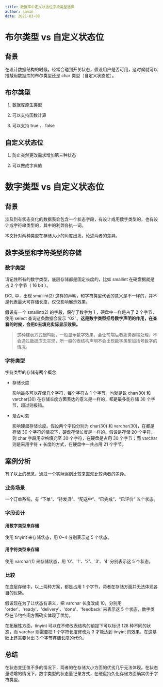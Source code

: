 ```yaml
title: 数据库中定义状态位字段类型选择
author: samin
date: 2021-03-08
```

# 布尔类型 vs 自定义状态位

## 背景

在设计数据结构的时候，经常会碰到开关状态，假设用户是否可用，这时候就可以推敲用数据库的布尔类型还是 char 类型（自定义状态位）。

## 布尔类型

1. 数据库原生类型

2. 可以支持函数计算

3. 可以支持 true 、 false

## 自定义状态位

1. 防止突然更改需求增加第三种状态

2. 可以做成字典值

# 数字类型 vs 自定义状态位

## 背景

涉及到有状态变化的数据表会包含一个状态字段，有设计成用数字类型的，也有设计成字符串类型的，其中的利弊各执一词。

本文针对两种类型在存储大小的角度出发，论述两者的差异。

## 数字类型和字符类型的存储

### 数字类型

请记住所有的数字类型，底层存储都是固定长度的，比如 smallint 在硬盘据就是占 2 个字节（ 16 bit ）。

DCL 中，出现 smallint(2) 这样的声明，和字符类型代表的意义是不一样的，并不是代表最大可存储长度，仅仅影响展示效果。

假设有一个 smallint(2) 的字段，保存了数字为 1 ，硬盘中一样是占了 2 个字节，使用 select 查询这条数据会显示 “02”。**这是数字类型括号数字声明的作用，在查看的时候，会用0去填充实际显示效果。**

> 这种建表方式很鸡肋，一般显示数字效果，会让前端后者服务器端处理，不会通过数据库去实现，所一般的表结构声明不会出现数字类型加括号数字的情况。

### 字符类型

字符类型的存储有两个概念

- 存储长度

  影响最多可以存储几个字符，每个字符占 1 个字节。也就是说 char(30) 和 varchar(30) 在存储长度方面表达的意义是一样的，都是最多能存储 30 个字节，超过则报错。

- 是否可变

  影响硬盘存储长度。假设两个字段分别为 char(30) 和 varchar(30)，在都是存储 30 个字符的情况下，硬盘存储长度是一样的。假设是存储 20 个字符，则 char 字段用空格填充至 30 个字符，在硬盘是占用 30 个字节；而 varchar 则是采用字符 + 长度的方式，在硬盘中一共占用 21 个字节。

## 案例分析

有了以上的概念，通过一个实际案例比较来直观比较两者的差异。

### 业务场景

一个订单系统，有 “下单”、“待发货”、“配送中”、“已完成”、“已评价” 五个状态。

### 字段设计

#### 用数字类型来存储

使用 tinyint 来存储状态，用 0~4 分别表示这 5 个状态。

#### 用字符类型来存储

使用 varchar(1) 来存储状态，用 '0'、'1'、'2'、'3'、'4' 分别表示这 5 个状态。

### 比较

在底层存储中，以上两种方案，都是占用 1 个字节，两者在存储方面并无法体现各自的优势。

假设现在为了让状态有语义，把 varchar 长度改成 10，分别用 'order'、'ready'、'delivery'、'done'、'feedback' 来表示这 5 个状态，数字类型在节约空间方面确实体现了优势。

在拓展性方面，tinyint 可以在不修改表结构的前提下可以标识 128 种不同的状态，而 varchar 则需要把 1 个字符长度修改为 3 才能达到 tinyint 的效果，在这基础上还需要付出 3 个字节存储长度的代价。

## 总结

在状态变迁值不多的情况下，两者的在存储大小方面的优劣几乎无法体现。在状态量递增的情况下，数字类型的状态量记录方式，在硬盘持久化存储方面确实优于字符类型。